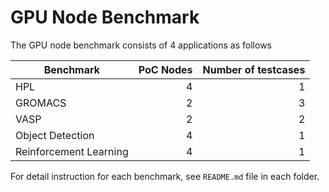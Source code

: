 # GPU Node Benchmark

The GPU node benchmark consists of 4 applications as follows

| Benchmark     | PoC Nodes| Number of  testcases |
| ------------- |---------:| ---------:|
| HPL           | 4        | 1         | 
| GROMACS       | 2        | 3         | 
| VASP          | 2        | 2         | 
| Object Detection    | 4      | 1       | 
| Reinforcement Learning    | 4      | 1       | 

For detail instruction for each benchmark, see `README.md` file in each folder.
